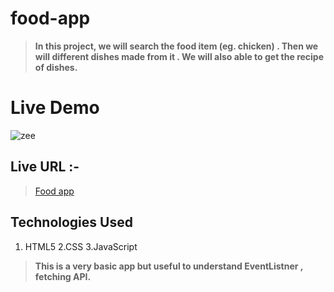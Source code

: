 # food-app
> **In this project, we will search the food item (eg. chicken) . Then we will different dishes  made from it . We will also able to get the recipe of dishes.**

# Live Demo

![zee](https://user-images.githubusercontent.com/84847269/128533484-47e39f49-75d7-458c-b26b-b92f1d162178.gif)

## Live URL :-
> [Food app](https://food-app-demo.vercel.app/)


## Technologies Used
1. HTML5  2.CSS  3.JavaScript


>**This is a very basic app but useful to understand EventListner , fetching API.**

